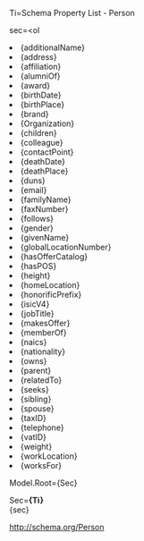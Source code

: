 
Ti=Schema Property List - Person

sec=<ol<li>{additionalName}<li>{address}<li>{affiliation}<li>{alumniOf}<li>{award}<li>{birthDate}<li>{birthPlace}<li>{brand}<li>{Organization}<li>{children}<li>{colleague}<li>{contactPoint}<li>{deathDate}<li>{deathPlace}<li>{duns}<li>{email}<li>{familyName}<li>{faxNumber}<li>{follows}<li>{gender}<li>{givenName}<li>{globalLocationNumber}<li>{hasOfferCatalog}<li>{hasPOS}<li>{height}<li>{homeLocation}<li>{honorificPrefix}<li>{isicV4}<li>{jobTitle}<li>{makesOffer}<li>{memberOf}<li>{naics}<li>{nationality}<li>{owns}<li>{parent}<li>{relatedTo}<li>{seeks}<li>{sibling}<li>{spouse}<li>{taxID}<li>{telephone}<li>{vatID}<li>{weight}<li>{workLocation}<li>{worksFor}</ol>

Model.Root={Sec}

Sec=<b>{Ti}</b><br>{sec}

http://schema.org/Person
